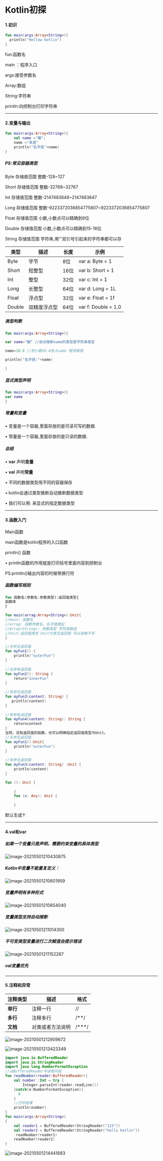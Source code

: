 # Kotlin初探

#### 1.初识

```kotlin
fun main(args:Array<String>){
  println("Hellow kotlin")
}
```

fun:函数名

main ：程序入口

args:接受参数名

Array:数组

String:字符串

println:向控制台打印字符串

------



#### 2.变量与输出

```kotlin
fun main(args:Array<String>){
    val name ="魈";
    name ="真君"
    println("名字是"+name)
}
```

##### PS:常见容器类型

Byte 存储值范围 整数-128~127

Short 存储值范围 整数-32768~32767

Int 存储值范围 整数-2147483648~2147483647

Long 存储值范围 整数-9223372036854775807~9223372036854775807

Float 存储值范围 小数,小数点可以精确到6位

Double 存储值范围 小数,小数点可以精确到15-16位

String 存储值范围 字符串,用"'双引号引起来的字符串都可以存

| 类型   | 描述         | 长度 | 示例                |
| ------ | ------------ | ---- | ------------------- |
| Byte   | 字节         | 8位  | var a: Byte = 1     |
| Short  | 短整型       | 16位 | var b: Short = 1    |
| Int    | 整型         | 32位 | var c: Int = 1      |
| Long   | 长整型       | 64位 | var d: Long = 1L    |
| Float  | 浮点型       | 32位 | var e: Float = 1f   |
| Double | 双精度浮点型 | 64位 | var f: Double = 1.0 |

##### 类型判断

```kotlin
fun main(args:Array<String>){

var name="魈“ //自动推断name的类型是字符串类型

name=18.0 //把小数18.0放入name 程序报错

println("名字是:"+name)

}
```

##### 显式类型声明

```kotlin
fun main(args:Array<String>){
var name
}
```

##### 常量和变量

• 变量是一个容器,里面存放的是可读可写的数据.

• 常量是一个容器,里面存放的是只读的数据.

##### 总结

• **var** 声明**变量**

• **val** 声明**常量**

• 不同的数据类型用不同的容器保存

• kotlin会通过类型推断自动推断数据类型

• 我们可以用: 来显式的指定数据类型

------



#### 3.函数入门

Main函数

main函数是kotlin程序的入口函数

println() 函数

• println函数的作用就是打印括号里面内容到控制台

PS:println()输出内容的时候带换行符

##### 函数编写规则

```kotlin
fun 函数名(参数名:参数类型):返回值类型{
函数体
}
```

```kotlin
fun main(arrag:Array<String>):Unit{
//main: 函数名
//arrag: 函数参数名，名字随便起
//Array<String>: 参数类型 字符串数组
//Unit:返回值类型 Unit代表无返回值 可以省略不写
}
```

```kotlin
//无参无返回值
fun myFun1() {
    println("outerFun")
}
 
//无参有返回值
fun myFun2(): String {
    return"innerFun"
}
 
//有参无返回值
fun myFun3(content: String) {
   println(content)
}
 
//有参有返回值
fun myFun4(content: String): String {
    returncontent
}
当然，没有返回值的函数，也可以明确指定返回值类型为Unit。
//无参无返回值
fun myFun1():Unit{
    println("outerFun")
}
 
//有参无返回值
fun myFun3(content: String) :Unit {
    println(content)
}
```

```kotlin
fun (): Unit {
        
    }
    fun (x: Any): Unit {
        
    }
```

默认生成↑

------

#### 4.val和var

##### 如果一个变量只是声明，需要约束变量的具体类型

![image-20210501210430875](C:\Users\15818\AppData\Roaming\Typora\typora-user-images\image-20210501210430875.png)

##### Kotlin中变量不能重复定义：

![image-20210501210601959](C:\Users\15818\AppData\Roaming\Typora\typora-user-images\image-20210501210601959.png)

##### 变量声明有多种形式

![image-20210501210854040](C:\Users\15818\AppData\Roaming\Typora\typora-user-images\image-20210501210854040.png)

##### 变量类型支持自动推断

![image-20210501211014300](C:\Users\15818\AppData\Roaming\Typora\typora-user-images\image-20210501211014300.png)

##### 不可变类型变量进行二次赋值会提示错误

![image-20210501211152287](C:\Users\15818\AppData\Roaming\Typora\typora-user-images\image-20210501211152287.png)

##### val变量优先 

------



#### 5.注释和异常

| **注释类型** | **描述**         | **格式** |
| ------------ | ---------------- | -------- |
| **单行**     | 注释一行         | //       |
| **多行**     | 注释多行         | /**/     |
| **文档**     | 对类或者方法说明 | /***/    |

![image-20210501212909672](C:\Users\15818\AppData\Roaming\Typora\typora-user-images\image-20210501212909672.png)

![image-20210501213423349](C:\Users\15818\AppData\Roaming\Typora\typora-user-images\image-20210501213423349.png)

```kotlin
import java.io.BufferedReader
import java.io.StringReader
import java.lang.NumberFormatException
//从BufferedReader中读取内容
fun readNumber(reader:BufferedReader){
    val number :Int = try {
        Integer.parseInt(reader.readLine())
    }catch(e:NumberFormatException){
      0
    }
    //打印结果
    println(number)
}
fun main(args:Array<String>)
{
    val reader1 = BufferedReader(StringReader("123"))
    val reader2 = BufferedReader(StringReader("hello kotlin"))
     readNumber(reader1)
    readNumber(reader2)
}
```

![image-20210501214441683](C:\Users\15818\AppData\Roaming\Typora\typora-user-images\image-20210501214441683.png)